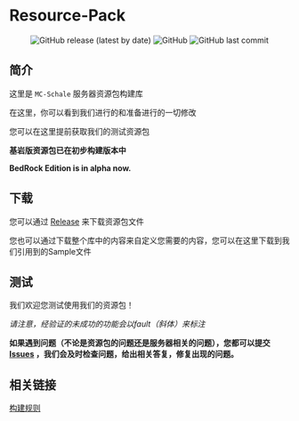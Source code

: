 # Resource-Pack

<div align="center">
 <img alt="GitHub release (latest by date)" src="https://img.shields.io/github/v/release/MC-Schale/Resource-pack?style=for-the-badge"> 
 <img alt="GitHub" src="https://img.shields.io/github/license/MC-Schale/Resource-pack?style=for-the-badge"> 
 <img alt="GitHub last commit" src="https://img.shields.io/github/last-commit/MC-Schale/Resource-pack?style=for-the-badge"> 
</div>

## 简介

这里是 `MC-Schale` 服务器资源包构建库

在这里，你可以看到我们进行的和准备进行的一切修改

您可以在这里提前获取我们的测试资源包

**基岩版资源包已在初步构建版本中**

**BedRock Edition is in alpha now.**

## 下载

您可以通过 [Release](https://github.com/MC-Schale/Resource-pack/releases) 来下载资源包文件

您也可以通过下载整个库中的内容来自定义您需要的内容，您可以在这里下载到我们引用到的Sample文件

## 测试

我们欢迎您测试使用我们的资源包！

*请注意，经验证的未成功的功能会以fault（斜体）来标注*

**如果遇到问题（不论是资源包的问题还是服务器相关的问题），您都可以提交 [Issues](https://github.com/MC-Schale/Resource-pack/issues) ，我们会及时检查问题，给出相关答复，修复出现的问题。**

## 相关链接

[构建规则](https://github.com/MC-Schale/Resource-pack/blob/main/Rules.md)

